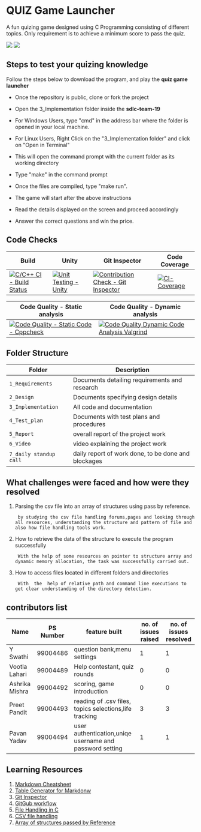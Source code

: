 
# QUIZ Game Launcher

A fun quizing game designed using C Programming consisting of different topics. Only requirement is to achieve a minimum score to pass the quiz.

![](https://github.com/GENESIS2021Q1/sdlc-team-19/blob/main/images/intro2.png)
![](https://github.com/GENESIS2021Q1/sdlc-team-19/blob/main/images/intro1.png)

## Steps to test your quizing knowledge
Follow the steps below to download the program, and play the **quiz game launcher**
- Once the repository is public, clone or fork the project
- Open the 3_Implementation folder inside the **sdlc-team-19**
- For Windows Users, type "cmd" in the address bar where the folder is opened in your local machine.

- For Linux Users, Right Click on the "3_Implementation folder" and click on "Open in Terminal"
- This will open the command prompt with the current folder as its working directory
- Type "make" in the command prompt
- Once the files are compiled, type "make run".
- The game will start after the above instructions
- Read the details displayed on the screen and proceed accordingly
- Answer the correct questions and win the price.

## Code Checks

| Build                                                                                                                                                                            | Unity                                                                                                                                                                           | Git Inspector                                                                                                                                                                   | Code Coverage                                                                                                                                                                   |
|--|--|--|--|
|[![C/C++ CI - Build Status](https://github.com/GENESIS2021Q1/sdlc-team-19/actions/workflows/c-cpp.yml/badge.svg)](https://github.com/GENESIS2021Q1/sdlc-team-19/actions/workflows/c-cpp.yml)  |[![Unit Testing - Unity](https://github.com/GENESIS2021Q1/sdlc-team-19/actions/workflows/unit.yml/badge.svg)](https://github.com/GENESIS2021Q1/sdlc-team-19/actions/workflows/unit.yml) |[![Contribution Check - Git Inspector](https://github.com/GENESIS2021Q1/sdlc-team-19/actions/workflows/gitinspector.yml/badge.svg)](https://github.com/GENESIS2021Q1/sdlc-team-19/actions/workflows/gitinspector.yml) |[![CI-Coverage](https://github.com/GENESIS2021Q1/sdlc-team-19/actions/workflows/coverage.yml/badge.svg)](https://github.com/GENESIS2021Q1/sdlc-team-19/actions/workflows/coverage.yml)  |

| Code Quality - Static analysis                                                                                                                                                  | Code Quality - Dynamic analysis                                                                                                                                                                        |
|--|--|
|[![Code Quality - Static Code - Cppcheck](https://github.com/GENESIS2021Q1/sdlc-team-19/actions/workflows/cppcheck.yml/badge.svg)](https://github.com/GENESIS2021Q1/sdlc-team-19/actions/workflows/cppcheck.yml) |[![Code Quality Dynamic Code Analysis Valgrind](https://github.com/GENESIS2021Q1/sdlc-team-19/actions/workflows/dynamic%20code%20analysis.yml/badge.svg)](https://github.com/GENESIS2021Q1/sdlc-team-19/actions/workflows/dynamic%20code%20analysis.yml)|


## Folder Structure
Folder             | Description
-------------------|----------------------------------------------
`1_Requirements`   | Documents detailing requirements and research
`2_Design`         | Documents specifying design details
`3_Implementation` | All code and documentation
`4_Test_plan`      | Documents with test plans and procedures
`5_Report`         | overall report of the project work
`6_Video`          | video explaining the project work
`7_daily standup call`| daily report of work done, to be done and blockages

## What challenges were faced and how were they resolved

1. Parsing the csv file into an array of structures using pass by reference.
 
        by studying the csv file handling forums,pages and looking through all resources, understanding the structure and pattern of file and also how file handling tools work.

2. How to retrieve the data of the structure to execute the program successfully
 
        With the help of some resources on pointer to structure array and dynamic memory allocation, the task was successfully carried out.

3. How to access files located in different folders and directories
 
        With  the  help of relative path and command line executions to get clear understanding of the directory detection.


## contributors list
 
 Name | PS Number | feature built |no. of issues raised | no. of issues resolved|
 -----|-----------|---------------|---------------------|-----------------------|
 Y Swathi|99004486|       question bank,menu settings      |   1        |     1  |
 Vootla Lahari|99004489|    Help contestant, quiz rounds      |   0        |   0    |
 Ashrika Mishra|99004492|       scoring, game introduction  |   0        |   0    |
 Preet Pandit|99004493|  reading of .csv files, topics selections,life tracking        |    3       |   3    |
 Pavan Yadav |99004494|     user authentication,uniqe username and password setting     |    1       |   1    |
 
 ## Learning Resources
1. [Markdown Cheatsheet](https://github.com/adam-p/markdown-here/wiki/Markdown-Cheatsheet)
2. [Table Generator for Markdonw](https://www.tablesgenerator.com/markdown_tables)
3. [Git Inspector](https://github.com/ejwa/gitinspector.git)
4. [GitGub workflow](https://docs.github.com/en/actions/learn-github-action)
5. [File Handling in C](https://www.geeksforgeeks.org/basics-file-handling-c/)
6. [CSV file handling](https://www.geeksforgeeks.org/relational-database-from-csv-files-in-c/)
7. [Array of structures passed by Reference](https://github.com/stepin654321/MiniProject_Template/tree/master/Example_Programs/programming_concpets/array_of_structures)

